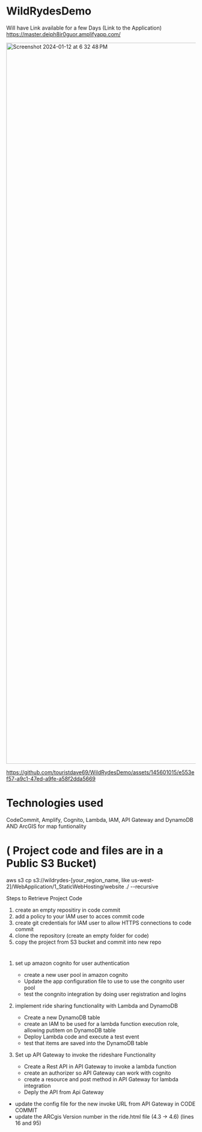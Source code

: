 # WildRydesDemo
Will have Link available for a few Days (Link to the Application) https://master.deiph8ir0guor.amplifyapp.com/

<img width="1912" alt="Screenshot 2024-01-12 at 6 32 48 PM" src="https://github.com/touristdave69/WildRydesDemo/assets/145601015/3f5c2f39-08c1-4a96-bccd-9d80a80043f0">

https://github.com/touristdave69/WildRydesDemo/assets/145601015/e553ef57-a9c1-47ed-a9fe-a58f2dda5669

# Technologies used
CodeCommit, Amplify, Cognito, Lambda, IAM, API Gateway and DynamoDB AND ArcGIS for map funtionality 

# ( Project code and files are in a Public S3 Bucket)

aws s3 cp s3://wildrydes-[your_region_name, like us-west-2]/WebApplication/1_StaticWebHosting/website ./ --recursive

Steps to Retrieve Project Code
1)  create an empty repositiry in code commit
2)  add a policy to your IAM user to acces commit code
3)  create git credentials for IAM user to allow HTTPS connections to code commit
4)  clone the repository (create an empty folder for code)
5)  copy the project from S3 bucket and commit into new repo

# 
1) set up amazon cognito for user authentication
   - create a new user pool in amazon cognito
   - Update the app configuration file to use to use the congnito user pool
   - test the congnito integration by doing user registration and logins
  
2) implement ride sharing functionality with Lambda and DynamoDB
   - Create a new DynamoDB table
   - create an IAM to be used for a lambda function execution role, allowing putitem on DynamoDB table
   - Deploy Lambda code and execute a test event
   - test that items are saved into the DynamoDB table

3) Set up API Gateway to invoke the rideshare Functionality
   - Create a Rest API in API Gateway to invoke a lambda function
   - create an authorizer so API Gateway can work with cognito
   - create a resource and post method in API Gateway for lambda integration
   - Deply the API from Api Gateway
 - update the config file for the new invoke URL from API Gateway in CODE COMMIT
 - update the ARCgis Version number in the ride.html file (4.3 -> 4.6) (lines 16 and 95)
